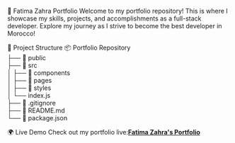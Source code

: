 
🌟 Fatima Zahra Portfolio
Welcome to my portfolio repository! This is where I showcase my skills, projects, 
and accomplishments as a full-stack developer. Explore my journey as I strive to 
become the best developer in Morocco!


📂 Project Structure
📦 Portfolio Repository  
├── 📁 public  
├── 📁 src  
│   ├── 📁 components  
│   ├── 📁 pages  
│   ├── 📁 styles  
│   └── index.js  
├── 📄 .gitignore  
├── 📄 README.md  
└── 📄 package.json  

🌍 Live Demo
Check out my portfolio live:[**Fatima Zahra's Portfolio**](https://fatyhors122.netlify.app/)

